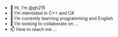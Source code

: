 - 👋 Hi, I’m @gh215
- 👀 I’m interested in C++ and C#
- 🌱 I’m currently learning programming and English
- 💞️ I’m looking to collaborate on ...
- 📫 How to reach me ...

<!---
gh215/gh215 is a ✨ special ✨ repository because its `README.md` (this file) appears on your GitHub profile.
You can click the Preview link to take a look at your changes.
--->
